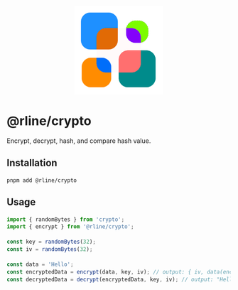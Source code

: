 <div align="center">
  <img src="https://raw.githubusercontent.com/rbrightline/common/refs/heads/main/libs/crypto/favicon.png" alt="Logo" width="200"/>
</div>

# @rline/crypto

Encrypt, decrypt, hash, and compare hash value.

## Installation

```shell
pnpm add @rline/crypto
```

## Usage

```typescript
import { randomBytes } from 'crypto';
import { encrypt } from '@rline/crypto';

const key = randomBytes(32);
const iv = randomBytes(32);

const data = 'Hello';
const encryptedData = encrypt(data, key, iv); // output: { iv, data(encrypted) }
const decryptedData = decrypt(encryptedData, key, iv); // output: "Hello"
```
